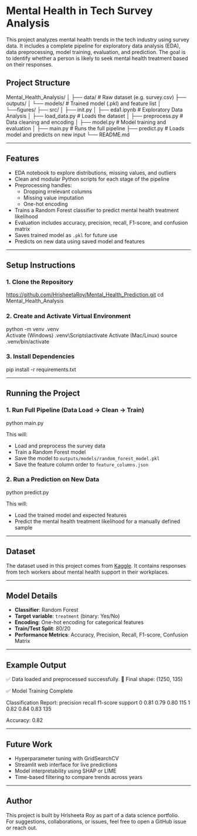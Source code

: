 # Mental Health in Tech Survey Analysis

This project analyzes mental health trends in the tech industry using survey data. It includes a complete pipeline for exploratory data analysis (EDA), data preprocessing, model training, evaluation, and prediction. The goal is to identify whether a person is likely to seek mental health treatment based on their responses.

## Project Structure

Mental_Health_Analysis/
│
├── data/ # Raw dataset (e.g. survey.csv)
├── outputs/
│ └── models/ # Trained model (.pkl) and feature list
│ └──figures/
├── src/
│ ├── init.py
│ ├── eda1.ipynb # Exploratory Data Analysis
│ ├── load_data.py # Loads the dataset
│ ├── preprocess.py # Data cleaning and encoding
│ ├── model.py # Model training and evaluation
│
├── main.py # Runs the full pipeline
├── predict.py # Loads model and predicts on new input
└── README.md


---

## Features

- EDA notebook to explore distributions, missing values, and outliers
- Clean and modular Python scripts for each stage of the pipeline
- Preprocessing handles:
  - Dropping irrelevant columns
  - Missing value imputation
  - One-hot encoding
- Trains a Random Forest classifier to predict mental health treatment likelihood
- Evaluation includes accuracy, precision, recall, F1-score, and confusion matrix
- Saves trained model as `.pkl` for future use
- Predicts on new data using saved model and features

---

## Setup Instructions

### 1. Clone the Repository
 https://github.com/HrisheetaRoy/Mental_Health_Prediction.git
 cd Mental_Health_Analysis

### 2. Create and Activate Virtual Environment

python -m venv .venv  
Activate (Windows)
.venv\Scripts\activate
Activate (Mac/Linux)
source .venv/bin/activate


### 3. Install Dependencies

pip install -r requirements.txt


---

## Running the Project

### 1. Run Full Pipeline (Data Load → Clean → Train)

python main.py


This will:
- Load and preprocess the survey data
- Train a Random Forest model
- Save the model to `outputs/models/random_forest_model.pkl`
- Save the feature column order to `feature_columns.json`

### 2. Run a Prediction on New Data

python predict.py


This will:
- Load the trained model and expected features
- Predict the mental health treatment likelihood for a manually defined sample

---

## Dataset

The dataset used in this project comes from [Kaggle](https://www.kaggle.com/datasets/osmi/mental-health-in-tech-survey). It contains responses from tech workers about mental health support in their workplaces.

---

## Model Details

- **Classifier**: Random Forest
- **Target variable**: `treatment` (binary: Yes/No)
- **Encoding**: One-hot encoding for categorical features
- **Train/Test Split**: 80/20
- **Performance Metrics**: Accuracy, Precision, Recall, F1-score, Confusion Matrix

---

## Example Output

✅ Data loaded and preprocessed successfully.
🧮 Final shape: (1250, 135)

✅ Model Training Complete

Classification Report:
precision recall f1-score support
0 0.81 0.79 0.80 115
1 0.82 0.84 0.83 135

Accuracy: 0.82


---

## Future Work

- Hyperparameter tuning with GridSearchCV
- Streamlit web interface for live predictions
- Model interpretability using SHAP or LIME
- Time-based filtering to compare trends across years

---

## Author

This project is built by Hrisheeta Roy as part of a data science portfolio.  
For suggestions, collaborations, or issues, feel free to open a GitHub issue or reach out.

